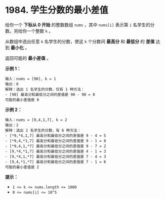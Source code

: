 # 1984. 学生分数的最小差值

给你一个 **下标从 0 开始** 的整数数组 `nums` ，其中 `nums[i]` 表示第 `i` 名学生的分数。另给你一个整数 `k` 。

从数组中选出任意 `k` 名学生的分数，使这 `k` 个分数间 **最高分** 和 **最低分** 的 **差值** 达到 **最小化** 。

返回可能的 **最小差值** 。

**示例 1：**

```()
输入：nums = [90], k = 1
输出：0
解释：选出 1 名学生的分数，仅有 1 种方法：
- [90] 最高分和最低分之间的差值是 90 - 90 = 0
可能的最小差值是 0
```

**示例 2：**

```()
输入：nums = [9,4,1,7], k = 2
输出：2
解释：选出 2 名学生的分数，有 6 种方法：
- [*9,*4,1,7] 最高分和最低分之间的差值是 9 - 4 = 5
- [*9,4,*1,7] 最高分和最低分之间的差值是 9 - 1 = 8
- [*9,4,1,*7] 最高分和最低分之间的差值是 9 - 7 = 2
- [9,*4,*1,7] 最高分和最低分之间的差值是 4 - 1 = 3
- [9,*4,1,*7] 最高分和最低分之间的差值是 7 - 4 = 3
- [9,4,*1,*7] 最高分和最低分之间的差值是 7 - 1 = 6
可能的最小差值是 2
```

**提示：**

- `1 <= k <= nums.length <= 1000`
- `0 <= nums[i] <= 10^5`
